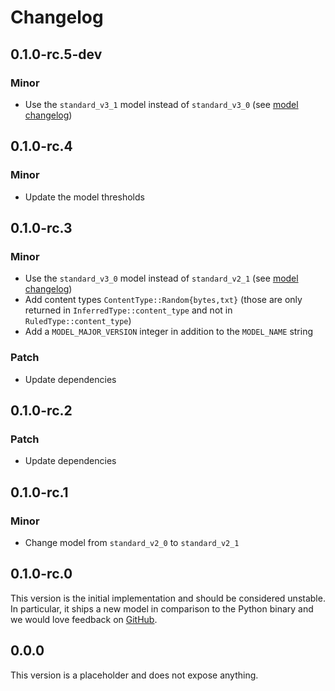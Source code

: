# Changelog

## 0.1.0-rc.5-dev

### Minor

- Use the `standard_v3_1` model instead of `standard_v3_0` (see [model changelog])

## 0.1.0-rc.4

### Minor

- Update the model thresholds

## 0.1.0-rc.3

### Minor

- Use the `standard_v3_0` model instead of `standard_v2_1` (see [model changelog])
- Add content types `ContentType::Random{bytes,txt}` (those are only returned in
  `InferredType::content_type` and not in `RuledType::content_type`)
- Add a `MODEL_MAJOR_VERSION` integer in addition to the `MODEL_NAME` string

### Patch

- Update dependencies

## 0.1.0-rc.2

### Patch

- Update dependencies

## 0.1.0-rc.1

### Minor

- Change model from `standard_v2_0` to `standard_v2_1`

## 0.1.0-rc.0

This version is the initial implementation and should be considered unstable. In particular, it
ships a new model in comparison to the Python binary and we would love feedback on
[GitHub](https://github.com/google/magika/issues).

## 0.0.0

This version is a placeholder and does not expose anything.

[model changelog]: https://github.com/google/magika/blob/main/assets/models/CHANGELOG.md
